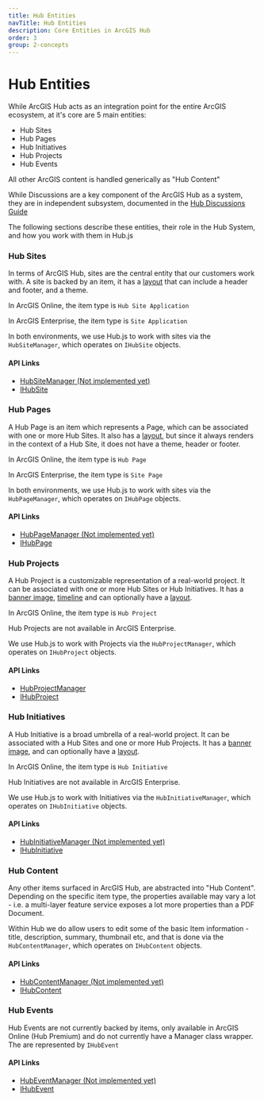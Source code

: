 ```yaml
---
title: Hub Entities
navTitle: Hub Entities
description: Core Entities in ArcGIS Hub
order: 3
group: 2-concepts
---
```


# Hub Entities

While ArcGIS Hub acts as an integration point for the entire ArcGIS ecosystem, at it's core are 5 main entities:

- Hub Sites
- Hub Pages
- Hub Initiatives
- Hub Projects
- Hub Events

All other ArcGIS content is handled generically as "Hub Content"

While Discussions are a key component of the ArcGIS Hub as a system, they are in independent subsystem, documented in the [Hub Discussions Guide](/hub.js/guides/hub-discussions)

The following sections describe these entities, their role in the Hub System, and how you work with them in Hub.js

### Hub Sites

In terms of ArcGIS Hub, sites are the central entity that our customers work with. A site is backed by an item, it has a [layout](/hub.js/api/common/IHubLayout/) that can include a header and footer, and a theme.

In ArcGIS Online, the item type is `Hub Site Application`

In ArcGIS Enterprise, the item type is `Site Application`

In both environments, we use Hub.js to work with sites via the `HubSiteManager`, which operates on `IHubSite` objects.

#### API Links

- [HubSiteManager (Not implemented yet)]()
- [IHubSite](/hub.js/api/common/IHubSite)

### Hub Pages

A Hub Page is an item which represents a Page, which can be associated with one or more Hub Sites. It also has a [layout](/hub.js/api/common/IHubLayout/), but since it always renders in the context of a Hub Site, it does not have a theme, header or footer.

In ArcGIS Online, the item type is `Hub Page`

In ArcGIS Enterprise, the item type is `Site Page`

In both environments, we use Hub.js to work with sites via the `HubPageManager`, which operates on `IHubPage` objects.

#### API Links

- [HubPageManager (Not implemented yet)]()
- [IHubPage](/hub.js/api/common/IHubPage)

### Hub Projects

A Hub Project is a customizable representation of a real-world project. It can be associated with one or more Hub Sites or Hub Initiatives. It has a [banner image](), [timeline]() and can optionally have a [layout]().

In ArcGIS Online, the item type is `Hub Project`

Hub Projects are not available in ArcGIS Enterprise.

We use Hub.js to work with Projects via the `HubProjectManager`, which operates on `IHubProject` objects.

#### API Links

- [HubProjectManager](/hub.js/api/common/HubProjectManager)
- [IHubProject](/hub.js/api/common/IHubProject)

### Hub Initiatives

A Hub Initiative is a broad umbrella of a real-world project. It can be associated with a Hub Sites and one or more Hub Projects. It has a [banner image](), and can optionally have a [layout]().

In ArcGIS Online, the item type is `Hub Initiative`

Hub Initiatives are not available in ArcGIS Enterprise.

We use Hub.js to work with Initiatives via the `HubInitiativeManager`, which operates on `IHubInitiative` objects.

#### API Links

- [HubInitiativeManager (Not implemented yet)]()
- [IHubInitiative](/hub.js/api/common/IHubInitiative)

### Hub Content

Any other items surfaced in ArcGIS Hub, are abstracted into "Hub Content". Depending on the specific item type, the properties available may vary a lot - i.e. a multi-layer feature service exposes a lot more properties than a PDF Document.

Within Hub we do allow users to edit some of the basic Item information - title, description, summary, thumbnail etc, and that is done via the `HubContentManager`, which operates on `IHubContent` objects.

#### API Links

- [HubContentManager (Not implemented yet)]()
- [IHubContent](/hub.js/api/common/IHubContent)

### Hub Events

Hub Events are not currently backed by items, only available in ArcGIS Online (Hub Premium) and do not currently have a Manager class wrapper. The are represented by `IHubEvent`

#### API Links

- [HubEventManager (Not implemented yet)]()
- [IHubEvent](/hub.js/api/common/IHubEvent)
